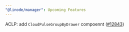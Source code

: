 ```yaml
---
"@linode/manager": Upcoming Features
---
```


ACLP: add `CloudPulseGroupByDrawer` compoennt ([#12843](https://github.com/linode/manager/pull/12843))

